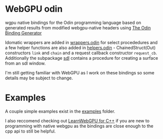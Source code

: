# WebGPU odin
wgpu native bindings for the Odin programming language
based on generated results from modified webgpu-native headers using [The Odin Binding Generator](https://github.com/Breush/odin-binding-generator)

Idomatic wrappers are added in [wrappers.odin](webgpu/wrappers.odin) for select procededures and a few helper functions are also added in [helpers.odin](webgpu/helpers.odin) - ChainedStruct(Out) constructors `link` and `chain` and a request callback constructor `request_cb`.
Additionally the subpackage [sdl](webgpu/sdl) contains a procedure for creating a surface from an sdl window.

I'm still getting familiar with WebGPU as I work on these bindings so some details may be subject to change.

# Examples
A couple simple examples exist in the [examples](examples) folder. 

I also reccomend checking out [LearnWebGPU for C++](https://eliemichel.github.io/LearnWebGPU/index.html) if you are new to programming with native webgpu as the bindings are close enough to the cpp api to still be helpful.
